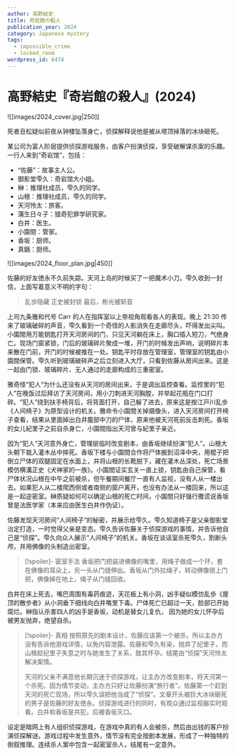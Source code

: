 ```yaml
---
author: 高野結史
title: 奇岩館の殺人
publication_year: 2024
category: Japanese mystery
tags:
  - impossible_crime
  - locked_room
wordpress_id: 6474
---
```


# 高野結史『奇岩館の殺人』(2024)

![[images/2024_cover.jpg|250]]

死者丑松疑似前夜从钟楼坠落身亡，侦探解释说他是被从塔顶掉落的冰块砸死。

某公司为富人阶层提供侦探游戏服务，由客户扮演侦探，享受破解谋杀案的乐趣。一行人来到“奇岩馆”，包括：

* “佐藤”：故事主人公。
* 御影堂雫久：奇岩馆大小姐。
* 榊：推理社成员，雫久的同学。
* 山根：推理社成员，雫久的同学。
* 天河怜太：旅客。
* 蒲生日々子：猎奇犯罪学研究家。
* 白井：医生。
* 小園間：管家。
* 香坂：厨师。
* 真鍋：厨师。

![[images/2024_floor_plan.jpg|450]]

佐藤的好友徳永不久前失踪。天河上岛的时候买了一把魔术小刀。雫久收到一封信，上面写着意义不明的字句：

> 乱歩隐藏
> 正史被封锁
> 最后，彬光被斩首

上司九条雅和代号 Carr 的人在指挥室以上帝视角观看各人的表现。晚上 21:30 传来了玻璃破碎的声音，雫久看到一个奇怪的人影消失在走廊尽头，吓得发出尖叫。小園間用万能钥匙打开天河房间的门，只见天河躺在床上，胸口插入短刀，气绝身亡。现场门窗紧锁，门后的玻璃碎片聚成一堆，开门的时候发出声响，说明碎片本来散在门前，开门的时候被推在一处。钥匙平时存放在管理室，管理室的钥匙由小園間保管。雫久听到玻璃破碎声之后立刻进入大厅，只看到佐藤从房间出来。这是一起由门锁、玻璃碎片、无人通过的走廊构成的三重密室。

雅奇怪“犯人”为什么还没有从天河的房间出来，于是调出监控查看。监控里的“犯人”在晚饭过后拜访了天河房间，用小刀刺进天河胸膛，并举起花瓶在门口打碎。“犯人”绕到扶手椅背后，将背面打开，自己躲了进去，原来这是按江戸川乱歩《人间椅子》为原型设计的机关。雅命令小園間关掉摄像头，进入天河房间打开椅子查看，结果从里面掉出白井腹部中刀的尸体，原来他被天河死前反击刺死。香坂的女儿紀里子之前自杀身亡，小園間指出天河曾与紀里子亲近。

因为“犯人”天河意外身亡，管理层临时改变剧本，由香坂继续扮演“犯人”。山根大头朝下栽入灌木丛中摔死。香坂下楼与小園間合作将尸体搬到沼泽中央，用棍子把倒立尸体的双腿固定在水面上，并将山根的长靴脱下，藏在灌木丛深处，死亡场景模仿横溝正史《犬神家的一族》。小園間证实玄关一直上锁，钥匙由自己保管，看尸体状况山根在中午之前被杀，但午餐期间餐厅一直有人监视，没有人从一楼出去。如果犯人从二楼爬西侧或者南侧的窗户离开，也没有办法从一楼回来，所以这是一起逆密室。榊质疑如何可以确定山根的死亡时间，小園間只好强行撒谎说香坂曾是法医学家（本来应由医生白井作伪证）。

佐藤发现天河房间“人间椅子”的秘密，并展示给雫久。雫久知道椅子是父亲御影堂治定打造，一时觉得父亲是变态。雫久告诉佐藤关于侦探游戏的事情，并告诉他自己是“侦探”。雫久向众人展示“人间椅子”的机关。香坂在谈话室杀死雫久，割断头颅，并用佛像的头制造出密室。

> [!spoiler]- 密室手法
> 香坂把门把装进佛像的嘴里，用绳子做成一个环，套在佛像的耳朵上，另一头从门缝伸出。香坂从门外拉绳子，转动佛像锁上门把，佛像掉在地上，绳子从门缝回收。

白井在床上死去，嘴巴周围有毒药痕迹，天花板上有小洞，凶手疑似模仿乱歩《屋顶的散步者》从小洞垂下细线向白井嘴里下毒。尸体死亡已超过一天，脸部已开始腐烂。榊指认杀害四人的凶手是香坂，动机是替女儿复仇，
因为她的女儿怀孕后被男友抛弃，绝望自杀。

> [!spoiler]- 真相
> 按照原先的剧本设计，佐藤应该第一个被杀，所以主办方没有告诉他游戏详情，以免内容泄露。佐藤和雫久有染，抛弃了纪里子，而山根趁纪里子失意之时与她发生了关系，致其怀孕。结尾由“侦探”天河怜太解决案情。
> 
> 天河的父亲不满意他长期沉迷于侦探游戏，让主办方改变剧本，将天河第一个杀死。因为情节变动，主办方只好让佐藤扮演“旅行者”。佐藤第一个赶到天河的死亡现场，所以雫久误把他当成了“侦探”。文章开头被巨大冰块砸死的男子是佐藤的好友徳永。侦探游戏进行的同时，有观众通过监视器实时观看。白井和香坂是共犯，后被香坂灭口。

设定是暗网上有人组织侦探游戏，在游戏中真的有人会被杀，然后由出钱的客户扮演侦探解谜。游戏过程中发生意外，情节没有完全按剧本发展，形成了一种独特的倒叙推理。连续杀人案中包含一起密室杀人，结尾有一定意外。